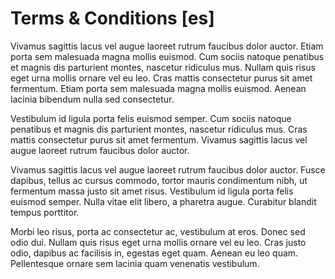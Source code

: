 # Terms & Conditions [es]

Vivamus sagittis lacus vel augue laoreet rutrum faucibus dolor auctor. Etiam porta sem malesuada magna mollis euismod. Cum sociis natoque penatibus et magnis dis parturient montes, nascetur ridiculus mus. Nullam quis risus eget urna mollis ornare vel eu leo. Cras mattis consectetur purus sit amet fermentum. Etiam porta sem malesuada magna mollis euismod. Aenean lacinia bibendum nulla sed consectetur.

Vestibulum id ligula porta felis euismod semper. Cum sociis natoque penatibus et magnis dis parturient montes, nascetur ridiculus mus. Cras mattis consectetur purus sit amet fermentum. Vivamus sagittis lacus vel augue laoreet rutrum faucibus dolor auctor.

Vivamus sagittis lacus vel augue laoreet rutrum faucibus dolor auctor. Fusce dapibus, tellus ac cursus commodo, tortor mauris condimentum nibh, ut fermentum massa justo sit amet risus. Vestibulum id ligula porta felis euismod semper. Nulla vitae elit libero, a pharetra augue. Curabitur blandit tempus porttitor.

Morbi leo risus, porta ac consectetur ac, vestibulum at eros. Donec sed odio dui. Nullam quis risus eget urna mollis ornare vel eu leo. Cras justo odio, dapibus ac facilisis in, egestas eget quam. Aenean eu leo quam. Pellentesque ornare sem lacinia quam venenatis vestibulum.
